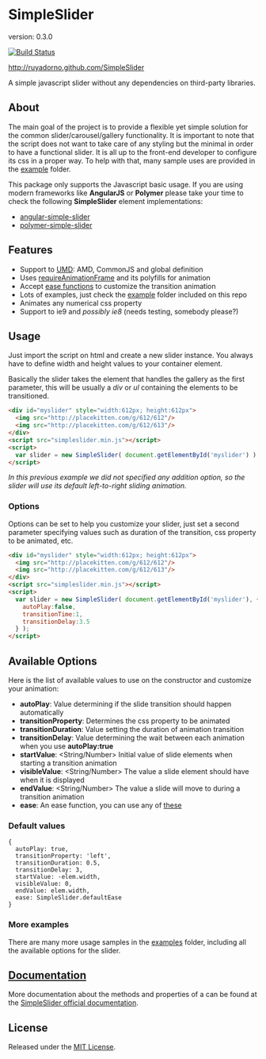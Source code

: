 SimpleSlider
============

version: 0.3.0

[![Build Status](https://travis-ci.org/ruyadorno/SimpleSlider.png?branch=develop)](https://travis-ci.org/ruyadorno/SimpleSlider)

http://ruyadorno.github.com/SimpleSlider

A simple javascript slider without any dependencies on third-party libraries.


## About

The main goal of the project is to provide a flexible yet simple solution for the common slider/carousel/gallery functionality. It is important to note that the script does not want to take care of any styling but the minimal in order to have a functional slider. It is all up to the front-end developer to configure its css in a proper way. To help with that, many sample uses are provided in the [example](https://github.com/ruyadorno/SimpleSlider/tree/master/examples) folder.

This package only supports the Javascript basic usage. If you are using modern frameworks like **AngularJS** or **Polymer** please take your time to check the following **SimpleSlider** element implementations:

- [angular-simple-slider](https://github.com/ruyadorno/angular-simple-slider)
- [polymer-simple-slider](https://github.com/ruyadorno/polymer-simple-slider)


## Features

- Support to [UMD](https://github.com/umdjs/umd): AMD, CommonJS and global definition
- Uses [requireAnimationFrame](https://developer.mozilla.org/en/docs/Web/API/window.requestAnimationFrame) and its polyfills for animation
- Accept [ease functions](https://github.com/jimjeffers/Easie/blob/master/easie.js) to customize the transition animation
- Lots of examples, just check the [example](https://github.com/ruyadorno/SimpleSlider/tree/master/examples) folder included on this repo
- Animates any numerical css property
- Support to ie9 and *possibly ie8* (needs testing, somebody please?)


## Usage

Just import the script on html and create a new slider instance. You always have to define width and height values to your container element.

Basically the slider takes the element that handles the gallery as the first parameter, this will be usually a *div* or *ul* containing the elements to be transitioned.

```html
<div id="myslider" style="width:612px; height:612px">
  <img src="http://placekitten.com/g/612/612"/>
  <img src="http://placekitten.com/g/612/613"/>
</div>
<script src="simpleslider.min.js"></script>
<script>
  var slider = new SimpleSlider( document.getElementById('myslider') );
</script>
```

*In this previous example we did not specified any addition option, so the slider will use its default left-to-right sliding animation.*

### Options

Options can be set to help you customize your slider, just set a second parameter specifying values such as duration of the transition, css property to be animated, etc.

```html
<div id="myslider" style="width:612px; height:612px">
  <img src="http://placekitten.com/g/612/612"/>
  <img src="http://placekitten.com/g/612/613"/>
</div>
<script src="simpleslider.min.js"></script>
<script>
  var slider = new SimpleSlider( document.getElementById('myslider'), {
    autoPlay:false,
    transitionTime:1,
    transitionDelay:3.5
  } );
</script>
```


## Available Options

Here is the list of available values to use on the constructor and customize your animation:

- **autoPlay**: <Boolean> Value determining if the slide transition should happen automatically
- **transitionProperty**: <String> Determines the css property to be animated
- **transitionDuration**: <Number> Value setting the duration of animation transition
- **transitionDelay**: <Number> Value determining the wait between each animation when you use **autoPlay:true**
- **startValue**: <String/Number> Initial value of slide elements when starting a transition animation
- **visibleValue**: <String/Number> The value a slide element should have when it is displayed
- **endValue**: <String/Number> The value a slide will move to during a transition animation
- **ease**: <Function> An ease function, you can use any of [these](https://github.com/jimjeffers/Easie/blob/master/easie.js)

### Default values

    {
      autoPlay: true,
      transitionProperty: 'left',
      transitionDuration: 0.5,
      transitionDelay: 3,
      startValue: -elem.width,
      visibleValue: 0,
      endValue: elem.width,
      ease: SimpleSlider.defaultEase
    }

### More examples

There are many more usage samples in the [examples](https://github.com/ruyadorno/SimpleSlider/tree/master/examples) folder, including all the available options for the slider.


## [Documentation](http://ruyadorno.github.io/SimpleSlider/doc/simpleslider_doc.html)

More documentation about the methods and properties of a can be found at the <a href="http://ruyadorno.github.io/SimpleSlider/doc/simpleslider_doc.html">SimpleSlider official documentation</a>.


## License

Released under the [MIT License](http://www.opensource.org/licenses/mit-license.php).

